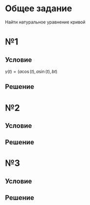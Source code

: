 # Общее задание
Найти натуральное уравнение кривой
# №1
## Условие
$\gamma(t) = \left( a\cos(t), a\sin (t), bt \right)$
## Решение
###
# №2
## Условие
## Решение
# №3
## Условие
## Решение